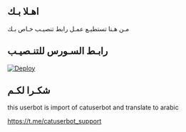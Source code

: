 ## اهـلا بـك
مـن هـنا تستطيـع عمـل رابط تنصيـب خـاص بـك

## رابـط السـورس للتنـصيـب

[![Deploy](https://www.herokucdn.com/deploy/button.svg)](https://heroku.com/deploy?template=https://github.com/avenpp/jmthon)

## شكـرا لكـم 


this userbot is import of catuserbot and translate to arabic

https://t.me/catuserbot_support
